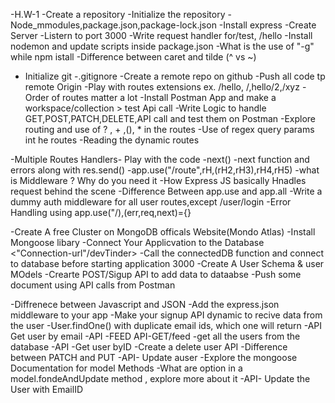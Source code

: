 -H.W-1
-Create a repository
-Initialize the repository
-Node_mmodules,package.json,package-lock.json
-Install express
-Create Server
-Listern to port 3000
-Write request handler for/test, /hello
-Install nodemon and update scripts inside    package.json
-What is the use of "-g" while npm istall
-Difference between caret and tilde (^ vs ~)

- Initialize git
-.gitignore
-Create a remote repo on github
-Push all code tp remote Origin
-Play with routes extensions ex. /hello, /,hello/2,/xyz
-Order of routes matter a lot
-Install Postman App and make a workspace/collection > test Api call
-Write Logic to handle GET,POST,PATCH,DELETE,API call and test them on Postman
-Explore routing and use of  ? , + ,(), * in the routes
-Use of regex query params int he routes
-Reading the dynamic routes


-Multiple Routes Handlers- Play with the code
-next()
-next function and errors along with res.send()
-app.use("/route",rH,(rH2,rH3),rH4,rH5)
-what is Middleware ? Why do you need it
-How Express JS basically Hnadles request behind the scene
-Difference Between app.use and app.all
-Write a dummy auth middleware for all user routes,except /user/login
-Error Handling using app.use("/),(err,req,next)={}

-Create A free Cluster on MongoDB officals Website(Mondo Atlas)
-Install Mongoose libary
-Connect Your Applicvation to the Database <"Connection-url"/devTinder>
-Call the connectedDB function and connect to database before starting application 3000
-Create A User Schema & user MOdels
-Crearte POST/Sigup API to add data to dataabse
-Push some document using API calls from Postman



-Diffrenece between Javascript and JSON
-Add the express.json middleware to your app
-Make your signup API dynamic to recive data from the user
-User.findOne() with duplicate email ids, which one will return
-API Get user by email
-API -FEED API-GET/feed -get all the users from the database
-API -Get user byID
-Create a delete user API
-Difference between PATCH  and  PUT
-API- Update auser
-Explore the mongoose Documentation for model Methods
-What are option in a model.fondeAndUpdate method , explore more about it
-API- Update the User with EmailID